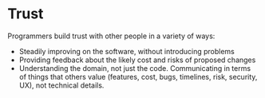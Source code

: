 # Trust

Programmers build trust with other people in a variety of ways:

- Steadily improving on the software, without introducing problems
- Providing feedback about the likely cost and risks of proposed changes
- Understanding the domain, not just the code. Communicating in terms of things that others value (features, cost, bugs, timelines, risk, security, UX), not technical details.
